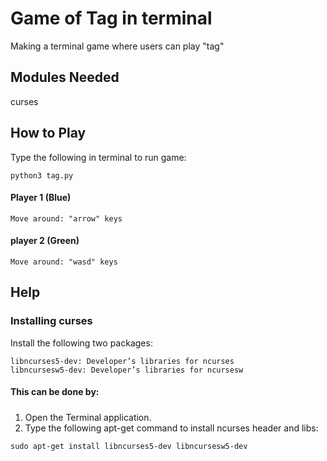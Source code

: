 # Game of Tag in terminal
Making a terminal game where users can play "tag"

## Modules Needed
  curses
  
## How to Play
  Type the following in terminal to run game:
  ```
  python3 tag.py
  ```
  #### Player 1 (Blue)
    Move around: "arrow" keys 
    
  #### player 2 (Green)
    Move around: "wasd" keys

## Help
  ### Installing curses
  Install the following two packages: 
  ```
  libncurses5-dev: Developer’s libraries for ncurses
  libncursesw5-dev: Developer’s libraries for ncursesw
  ```
  #### This can be done by:
  #####
  1. Open the Terminal application.
  2. Type the following apt-get command to install ncurses header and libs: 
  ```
  sudo apt-get install libncurses5-dev libncursesw5-dev
  ```

